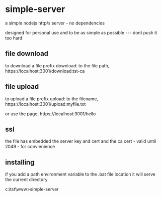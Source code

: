 # simple-server
a simple nodejs http/s server - no dependencies

designed for personal use and to be as simple as possible --- dont push it too hard

## file download
to download a file prefix download: to the file path, https://localhost:3001/download:tst-ca

## file upload
to upload a file prefix upload: to the filename, https://localhost:3001/upload:myfile.txt

or use the page, https://localhost:3001/hello

## ssl
the file has embedded the server key and cert and the ca cert - valid until 2049 - for convienience

## installing
if you add a path environment variable to the .bat file location it will serve the current directory

c:\tst\www>simple-server




